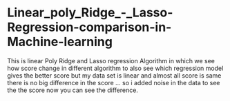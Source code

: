 # Linear_poly_Ridge_-_Lasso-Regression-comparison-in-Machine-learning
This is linear Poly Ridge and Lasso regression Algorithm in which we see how score change in different algorithm to also see which regression model gives the better score but my data set is linear and almost all score is same there is no big difference in the score ... so i added noise in the data to see the the score now you can see the difference.
